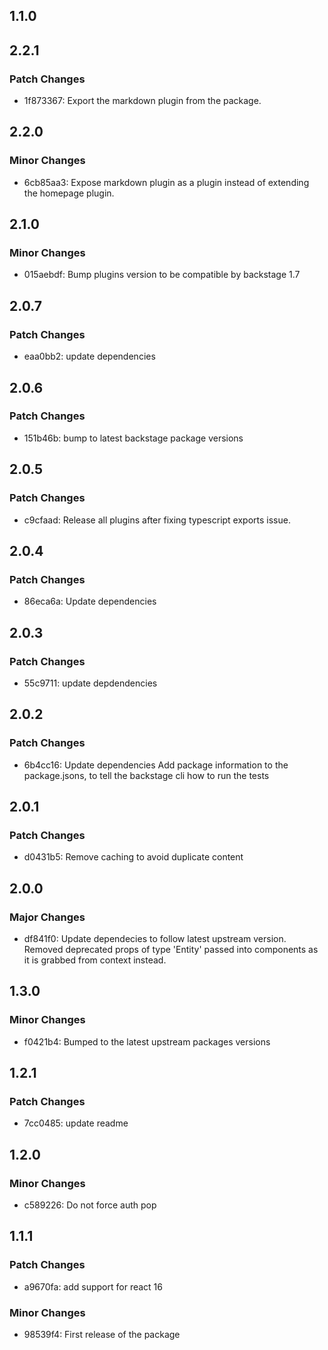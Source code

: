 ## 1.1.0

## 2.2.1

### Patch Changes

- 1f873367: Export the markdown plugin from the package.

## 2.2.0

### Minor Changes

- 6cb85aa3: Expose markdown plugin as a plugin instead of extending the homepage plugin.

## 2.1.0

### Minor Changes

- 015aebdf: Bump plugins version to be compatible by backstage 1.7

## 2.0.7

### Patch Changes

- eaa0bb2: update dependencies

## 2.0.6

### Patch Changes

- 151b46b: bump to latest backstage package versions

## 2.0.5

### Patch Changes

- c9cfaad: Release all plugins after fixing typescript exports issue.

## 2.0.4

### Patch Changes

- 86eca6a: Update dependencies

## 2.0.3

### Patch Changes

- 55c9711: update depdendencies

## 2.0.2

### Patch Changes

- 6b4cc16: Update dependencies
  Add package information to the package.jsons, to tell the backstage cli how to run the tests

## 2.0.1

### Patch Changes

- d0431b5: Remove caching to avoid duplicate content

## 2.0.0

### Major Changes

- df841f0: Update dependecies to follow latest upstream version. Removed deprecated props of type 'Entity' passed into components as it is grabbed from context instead.

## 1.3.0

### Minor Changes

- f0421b4: Bumped to the latest upstream packages versions

## 1.2.1

### Patch Changes

- 7cc0485: update readme

## 1.2.0

### Minor Changes

- c589226: Do not force auth pop

## 1.1.1

### Patch Changes

- a9670fa: add support for react 16

### Minor Changes

- 98539f4: First release of the package
